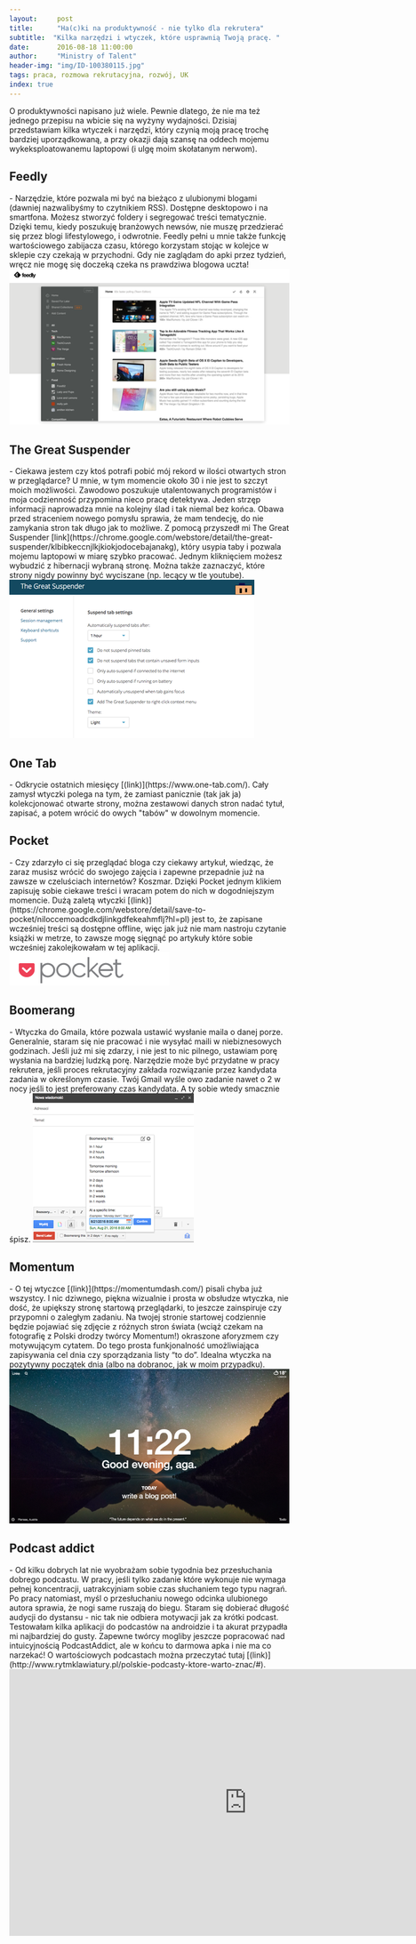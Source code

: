 ```yaml
---
layout:     post
title:      "Ha(c)ki na produktywność - nie tylko dla rekrutera"
subtitle:  "Kilka narzędzi i wtyczek, które usprawnią Twoją pracę. "
date:       2016-08-18 11:00:00 
author:     "Ministry of Talent"
header-img: "img/ID-100380115.jpg"
tags: praca, rozmowa rekrutacyjna, rozwój, UK
index: true
---
```

O produktywności napisano już wiele. Pewnie dlatego, że nie ma też jednego przepisu na wbicie się na wyżyny wydajności. 
Dzisiaj przedstawiam kilka wtyczek i narzędzi, który czynią moją pracę trochę bardziej uporządkowaną, a przy okazji dają szansę na oddech mojemu wykeksploatowanemu laptopowi (i ulgę moim skołatanym nerwom).

<h2 class="section-heading">Feedly</h2> - Narzędzie, które pozwala mi być na bieżąco z ulubionymi blogami (dawniej nazwalibyśmy to czytnikiem RSS). Dostępne desktopowo i na smartfona. 
Możesz stworzyć foldery i segregować treści tematycznie. Dzięki temu, kiedy poszukuję branżowych newsów, nie muszę przedzierać się przez blogi lifestylowego, i odwrotnie. Feedly pełni u mnie także funkcję wartościowego zabijacza czasu, którego korzystam stojąc w kolejce w sklepie czy czekają w przychodni. Gdy nie zaglądam do apki przez tydzień, wręcz nie mogę się doczeką czeka ns prawdziwa blogowa uczta!
<img src="/img/rsz_screen_shot_2016-08-18_at_214921.png" class="img-responsive" alt="Picture">

<h2 class="section-heading">The Great Suspender</h2>- Ciekawa jestem czy ktoś potrafi pobić mój rekord w ilości otwartych stron w przeglądarce? U mnie, w tym momencie około 30 i nie jest to szczyt moich możliwości.
Zawodowo poszukuje utalentowanych programistów i moja codzienność przypomina nieco pracę detektywa. Jeden strzęp informacji naprowadza mnie na kolejny ślad i tak niemal bez końca. Obawa  przed straceniem nowego pomysłu sprawia, że mam tendecję, do nie zamykania stron tak długo jak to możliwe. Z pomocą przyszedł mi The Great Suspender [link](https://chrome.google.com/webstore/detail/the-great-suspender/klbibkeccnjlkjkiokjodocebajanakg), który usypia taby i pozwala mojemu laptopowi w miarę szybko pracować. Jednym kliknięciem możesz wybudzić z hibernacji wybraną stronę. Można także zaznaczyć, które strony nigdy powinny być wyciszane (np. lecący w tle youtube).

<img src="/img/rsz_screen_shot_2016-08-18_at_233638.png" class="img-responsive" alt="Picture">

<h2 class="section-heading">One Tab</h2> - Odkrycie ostatnich miesięcy [(link)](https://www.one-tab.com/). Cały zamysł wtyczki polega na tym, że zamiast panicznie (tak jak ja) kolekcjonować otwarte strony, można zestawowi danych stron nadać tytuł, zapisać, a potem wrócić do owych "tabów" w dowolnym momencie.

<h2 class="section-heading">Pocket</h2> - Czy zdarzyło ci się przeglądać bloga czy ciekawy artykuł, wiedząc, że zaraz musisz wrócić do swojego zajęcia i zapewne przepadnie już na zawsze w czeluściach internetów? Koszmar. 
Dzięki Pocket jednym klikiem zapisuję sobie ciekawe treści i wracam potem do nich w dogodniejszym momencie. Dużą zaletą wtyczki [(link)](https://chrome.google.com/webstore/detail/save-to-pocket/niloccemoadcdkdjlinkgdfekeahmflj?hl=pl) jest to, że zapisane wcześniej treści są dostępne offline, więc jak już nie mam nastroju czytanie książki w metrze, to zawsze mogę sięgnąć po artykuły które sobie wcześniej zakolejkowałam w tej aplikacji.

<img src="/img/Screen Shot 2016-08-19 at 06.46.04.png" class="img-responsive" alt="Picture">

<h2 class="section-heading">Boomerang</h2> - Wtyczka do Gmaila, które pozwala ustawić wysłanie maila o danej porze. 
Generalnie, staram się nie pracować i nie wysyłać maili w niebiznesowych godzinach. Jeśli już mi się zdarzy, i nie jest to nic pilnego, ustawiam porę wysłania na bardziej ludzką porę. Narzędzie może być przydatne w pracy rekrutera, jeśli proces rekrutacyjny zakłada rozwiązanie przez kandydata zadania w określonym czasie. Twój Gmail wyśle owo zadanie nawet o 2 w nocy jeśli to jest preferowany czas kandydata. A ty sobie wtedy smacznie śpisz.

<img src="/img/rsz_boomerang.png" class="img-responsive" alt="Picture">
<h2 class="section-heading">Momentum</h2> - O tej wtyczce [(link)](https://momentumdash.com/) pisali chyba już wszystcy. I nic dziwnego, piękna wizualnie i prosta w obsłudze wtyczka, nie dość, że upiększy stronę startową przeglądarki, to jeszcze zainspiruje czy przypomni o zaległym zadaniu. Na twojej stronie startowej codziennie będzie pojawiać się zdjęcie z różnych stron świata (wciąż czekam na fotografię z Polski drodzy twórcy Momentum!) okraszone aforyzmem czy motywującym cytatem. Do tego prosta funkjonalność umożliwiająca zapisywania cel dnia czy sporządzania listy “to do”. Idealna wtyczka na pozytywny początek dnia (albo na dobranoc, jak w moim przypadku).

<img src="/img/rsz_screen_shot_2016-08-18_at_232246.png" class="img-responsive" alt="Picture">

<h2 class="section-heading">Podcast addict</h2> - Od kilku dobrych lat nie wyobrażam sobie tygodnia bez przesłuchania dobrego podcastu. W pracy, jeśli tylko zadanie które wykonuje nie wymaga pełnej koncentracji, uatrakcyjniam sobie czas słuchaniem tego typu nagrań. Po pracy natomiast, myśl o przesłuchaniu nowego odcinka ulubionego autora sprawia, że nogi same ruszają do biegu. Staram się dobierać długość audycji do dystansu - nic tak nie odbiera motywacji jak za krótki podcast.
Testowałam kilka aplikacji do podcastów na androidzie i ta akurat przypadła mi najbardziej do gusty. Zapewne twórcy mogliby jeszcze popracować nad intuicyjnością PodcastAddict, ale w końcu to darmowa apka i nie ma co narzekać! O wartościowych podcastach można przeczytać tutaj [(link)](http://www.rytmklawiatury.pl/polskie-podcasty-ktore-warto-znac/#).



<iframe width="854" height="480" src="https://www.youtube.com/embed/CYM2U--3xz8" frameborder="0" allowfullscreen></iframe>
                    